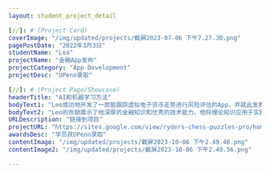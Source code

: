 ```yaml
---
layout: student_project_detail

[//]: # (Project Card)
coverImage: "/img/updated/projects/截屏2023-07-06 下午7.27.30.png"
pagePostDate: "2022年3月3日"
studentName: "Lea"
projectName: "金融App发布"
projectCategory: "App Development"
projectDesc: "UPenn录取"

[//]: # (Project Page/Showcase)
headerTitle: "AI和机器学习方法"
bodyText1: "Leo成功地开发了一款能跟踪虚拟电子货币走势进行风险评估的App，并就此发表了科研论文。他的这一杰出成就使他获得了宾夕法尼亚大学经济系的录取"
bodyText2: "Leo的贡献展示了他深厚的金融知识和优秀的技术能力。他将理论知识应用于实践，体现了他的创新精神和独立解决问题的能力。他的成就预示着他在未来的学术和职业生涯中将有着非凡的表现"
URLDescription: "链接到项目"
projectURL: "https://sites.google.com/view/ryders-chess-puzzles-pro/home"
awardsDesc: "学员获UPenn录取"
contentImage: "/img/updated/projects/截屏2023-10-06 下午2.49.46.png"
contentImage2: "/img/updated/projects/截屏2023-10-06 下午2.49.56.png"

---
```

